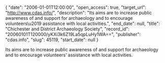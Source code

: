 {
  "date": "2006-01-01T12:00:00", 
  "open_access": true, 
  "target_url": "http://www.cdas.info/", 
  "description": "Its aims are to increase public awareness of and support for archaeology and to encourage volunteers\u2019 assistance with local activities.", 
  "end_date": null, 
  "title": "Chichester and District Archaeology Society", 
  "record_id": "20060101T120000/yKXi3k6Z19La5qpLuHy1WA==", 
  "publisher": "cdas.info", 
  "slug": 45119, 
  "start_date": null
}

Its aims are to increase public awareness of and support for archaeology and to encourage volunteers’ assistance with local activities.
